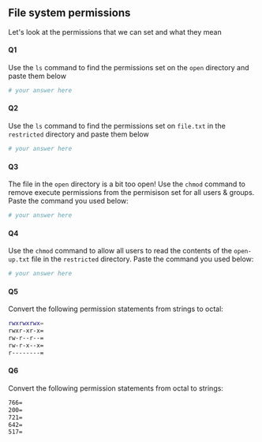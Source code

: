 ## File system permissions
Let's look at the permissions that we can set and what they mean 

#### Q1
Use the `ls` command to find the permissions set on the `open` directory and paste them below
```sh
# your answer here

```

#### Q2
Use the `ls` command to find the permissions set on `file.txt` in the `restricted` directory and paste them below
```sh
# your answer here

```

#### Q3
The file in the `open` directory is a bit too open! Use the `chmod` command to remove execute permissions from the permisison set for all users & groups. Paste the command you used below:
```sh
# your answer here

```

#### Q4
Use the `chmod` command to allow all users to read the contents of the `open-up.txt` file in the `restricted` directory. Paste the command you used below:
```sh
# your answer here

```

#### Q5
Convert the following permission statements from strings to octal:
```sh
rwxrwxrwx=
rwxr-xr-x=
rw-r--r--=
rw-r-x--x=
r--------=
```

#### Q6
Convert the following permission statements from octal to strings:
```sh
766=
200=
721=
642=
517=
```